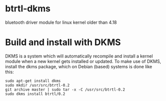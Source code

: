 # btrtl-dkms
bluetooth driver module for linux kernel older than 4.18

# Build and install with DKMS

DKMS is a system which will automatically recompile and install a kernel module when a new kernel gets installed or updated. To make use of DKMS, install the dkms package, which on Debian (based) systems is done like this:

```
sudo apt-get install dkms
sudo mkdir /usr/src/btrtl-0.2
git archive master | sudo tar -x -C /usr/src/btrtl-0.2
sudo dkms install btrtl/0.2
```
